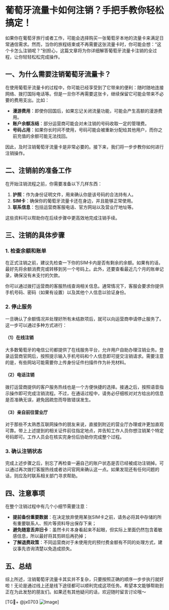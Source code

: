 # 葡萄牙流量卡如何注销？手把手教你轻松搞定！

如果你在葡萄牙旅行或者工作，可能会选择购买一张葡萄牙本地的流量卡来满足日常通信需求。然而，当你的旅程结束或不再需要这张流量卡时，你可能会想：“这个卡怎么注销呢？”别担心，这篇文章将为你详细解答葡萄牙流量卡注销的全过程，让你轻轻松松完成操作。

## 一、为什么需要注销葡萄牙流量卡？

在使用葡萄牙流量卡的过程中，你可能已经享受到了它带来的便利：随时随地连接网络、拨打国际电话等。但是一旦你不再需要这张卡，继续保留它可能会带来不必要的费用支出。比如：

- **漫游费用**：即使你回国后，如果忘记关闭流量功能，可能会产生高额的漫游费用。
- **账户余额冻结**：部分运营商可能会对未注销的号码收取一定的管理费。
- **号码占用**：如果你长时间不使用，号码可能会被重新分配给其他用户，而你之前充值的余额可能无法找回。

因此，及时注销葡萄牙流量卡是非常必要的。接下来，我们将一步步教你如何进行注销操作。

## 二、注销前的准备工作

在开始注销流程之前，你需要准备以下几样东西：

1. **护照**：作为身份证明文件，用来确认你是该号码的合法持有人。
2. **SIM卡**：确保你的葡萄牙流量卡还在身边，并且能够正常使用。
3. **联系信息**：包括运营商客服电话、官方网站以及营业厅地址等。

这些资料可以帮助你在后续步骤中更高效地完成注销手续。

## 三、注销的具体步骤

### 1. 检查余额和账单

在正式注销之前，建议先检查一下你的SIM卡内是否有剩余的余额。如果有的话，最好先将余额消费完或转移到另一个号码上。此外，还要查看最近几个月的账单记录，确保没有未支付的欠款。

你可以通过拨打运营商的客服热线查询相关信息。通常情况下，客服会要求你提供手机号码、密码（如果有设置）以及其他个人信息以验证身份。

### 2. 停止服务

一旦确认了余额情况并处理好所有未结款项后，就可以向运营商申请停止服务了。这一步可以通过多种方式进行：

#### （1）在线注销

大多数葡萄牙的电信公司都提供了在线服务平台，允许用户自助办理注销业务。登录运营商官网后，按照提示输入手机号码和个人信息即可提交注销请求。需要注意的是，有些网站可能需要你上传身份证件扫描件作为补充材料。

#### （2）电话注销

拨打运营商提供的客户服务热线也是一个方便快捷的选择。接通之后，按照语音指示操作即可完成注销流程。不过，在通话过程中，请务必仔细核对对方给出的信息是否准确无误，避免因疏忽而导致错误发生。

#### （3）亲自前往营业厅

对于那些不太熟悉互联网操作的朋友来说，直接到附近的营业厅办理或许更加直观可靠。带上上述提到的相关证件前往指定地点，并告知工作人员你想注销某个特定号码即可。工作人员会在核实完身份后协助你完成整个过程。

### 3. 确认注销状态

完成上述步骤之后，别忘了再检查一遍自己的账户状态是否已经被成功注销掉。可以通过再次拨打客服热线或者访问官网来确认这一点。如果发现还有任何问题的话，则应及时联系相关部门寻求帮助。

## 四、注意事项

在整个注销过程中有几个小细节需要注意：

- **提前备份重要数据**：在决定放弃使用某张SIM卡之前，请务必将其中存储的所有重要联系人、照片等资料导出保存下来；
- **避免随意丢弃旧卡**：虽然卡片本身看起来不起眼，但实际上里面仍然包含着敏感信息，所以最好将其剪碎后再扔掉；
- **了解退费政策**：不同运营商对于未使用完的预付费金额有不同的处理方式，建议事先咨询清楚以免造成损失。

## 五、总结

综上所述，注销葡萄牙流量卡其实并不复杂，只要按照正确的顺序一步步执行就好啦！无论是通过线上还是线下途径都可以顺利完成这项任务。希望本文能够帮助到正在为此发愁的朋友们。如果还有其他疑问的话，欢迎随时留言讨论哦～

[TG💪+ @jx0703 ![Image](https://github.com/user-attachments/assets/dbca1d08-cadb-493c-b0ec-ad6f7a83f270)]